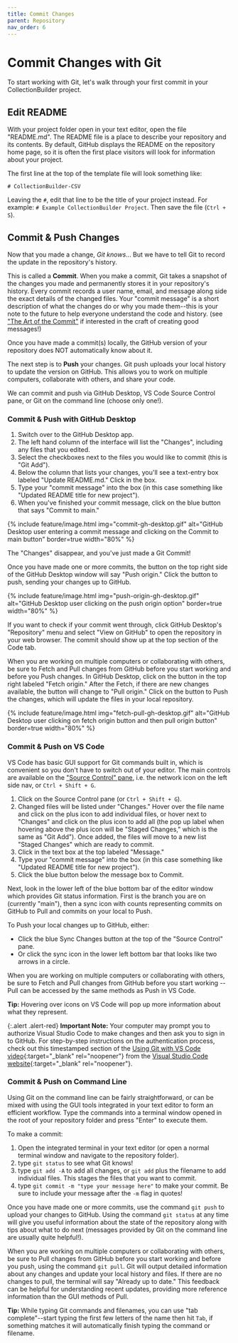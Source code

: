 ```yaml
---
title: Commit Changes
parent: Repository
nav_order: 6
---
```


# Commit Changes with Git

To start working with Git, let's walk through your first commit in your CollectionBuilder project.

## Edit README

With your project folder open in your text editor, open the file "README.md".
The README file is a place to describe your repository and its contents.
By default, GitHub displays the README on the repository home page, so it is often the first place visitors will look for information about your project.

The first line at the top of the template file will look something like:

```
# CollectionBuilder-CSV

```

Leaving the `#`, edit that line to be the title of your project instead.
For example: `# Example CollectionBuilder Project`.
Then save the file (`Ctrl + S`).

## Commit & Push Changes 

Now that you made a change, *Git knows*...
But we have to tell Git to record the update in the repository's history.

This is called a **Commit**.
When you make a commit, Git takes a snapshot of the changes you made and permanently stores it in your repository's history.
Every commit records a user name, email, and message along side the exact details of the changed files. 
Your "commit message" is a short description of what the changes do or why you made them--this is your note to the future to help everyone understand the code and history.
(see ["The Art of the Commit"](https://alistapart.com/article/the-art-of-the-commit/) if interested in the craft of creating good messages!)

Once you have made a commit(s) locally, the GitHub version of your repository does NOT automatically know about it.

The next step is to **Push** your changes.
Git push uploads your local history to update the version on GitHub.
This allows you to work on multiple computers, collaborate with others, and share your code.

We can commit and push via GitHub Desktop, VS Code Source Control pane, or Git on the command line (choose only one!).

### Commit & Push with GitHub Desktop

1. Switch over to the GitHub Desktop app.
2. The left hand column of the interface will list the "Changes", including any files that you edited. 
3. Select the checkboxes next to the files you would like to commit (this is "Git Add").
4. Below the column that lists your changes, you'll see a text-entry box labeled "Update README.md." Click in the box.
5. Type your "commit message" into the box (in this case something like "Updated README title for new project").
6. When you've finished your commit message, click on the blue button that says "Commit to main."

{% include feature/image.html img="commit-gh-desktop.gif" alt="GitHub Desktop user entering a commit message and clicking on the Commit to main button" border=true width="80%" %}

The "Changes" disappear, and you've just made a Git Commit!

Once you have made one or more commits, the button on the top right side of the GitHub Desktop window will say "Push origin."
Click the button to push, sending your changes up to GitHub.

{% include feature/image.html img="push-origin-gh-desktop.gif" alt="GitHub Desktop user clicking on the push origin option" border=true width="80%" %}

If you want to check if your commit went through, click GitHub Desktop's "Repository" menu and select "View on GitHub" to open the repository in your web browser. The commit should show up at the top section of the Code tab.

When you are working on multiple computers or collaborating with others, be sure to Fetch and Pull changes from GitHub before you start working and before you Push changes.
In GitHub Desktop, click on the button in the top right labeled "Fetch origin."
After the Fetch, if there are new changes available, the button will change to "Pull origin."
Click on the button to Push the changes, which will update the files in your local repository.

{% include feature/image.html img="fetch-pull-gh-desktop.gif" alt="GitHub Desktop user clicking on fetch origin button and then pull origin button" border=true width="80%" %}

### Commit & Push on VS Code

VS Code has basic GUI support for Git commands built in, which is convenient so you don't have to switch out of your editor.
The main controls are available on the ["Source Control" pane](https://code.visualstudio.com/docs/editor/versioncontrol), i.e. the network icon on the left side nav, or `Ctrl + Shift + G`.

1. Click on the Source Control pane (or `Ctrl + Shift + G`).
2. Changed files will be listed under "Changes." Hover over the file name and click on the plus icon to add individual files, or hover next to "Changes" and click on the plus icon to add all (the pop up label when hovering above the plus icon will be "Staged Changes," which is the same as "Git Add"). Once added, the files will move to a new list "Staged Changes" which are ready to commit.
3. Click in the text box at the top labeled "Message."
4. Type your "commit message" into the box (in this case something like "Updated README title for new project").
5. Click the blue button below the message box to Commit. 

Next, look in the lower left of the blue bottom bar of the editor window which provides Git status information. 
First is the branch you are on (currently "main"), then a sync icon with counts representing commits on GitHub to Pull and commits on your local to Push. 

To Push your local changes up to GitHub, either: 

- Click the blue Sync Changes button at the top of the "Source Control" pane.
- Or click the sync icon in the lower left bottom bar that looks like two arrows in a circle.

When you are working on multiple computers or collaborating with others, be sure to Fetch and Pull changes from GitHub before you start working -- Pull can be accessed by the same methods as Push in VS Code.

**Tip:** Hovering over icons on VS Code will pop up more information about what they represent.

{:.alert .alert-red}
**Important Note:** Your computer may prompt you to authorize Visual Studio Code to make changes and then ask you to sign in to GitHub. For step-by-step instructions on the authentication process, check out this timestamped section of the [Using Git with VS Code video](https://www.youtube.com/watch?v=i_23KUAEtUM&t=300s){:target="_blank" rel="noopener"} from the [Visual Studio Code website](https://code.visualstudio.com/docs/sourcecontrol/overview){:target="_blank" rel="noopener"}.

### Commit & Push on Command Line

Using Git on the command line can be fairly straightforward, or can be mixed with using the GUI tools integrated in your text editor to form an efficient workflow. 
Type the commands into a terminal window opened in the root of your repository folder and press "Enter" to execute them.

To make a commit: 

1. Open the integrated terminal in your text editor (or open a normal terminal window and navigate to the repository folder).
2. type `git status` to see what Git knows!
3. type `git add -A` to add all changes, or `git add` plus the filename to add individual files. This stages the files that you want to commit.
4. type `git commit -m "type your message here"` to make your commit. Be sure to include your message after the `-m` flag in quotes! 

Once you have made one or more commits, use the command `git push` to upload your changes to GitHub.
Using the command `git status` at any time will give you useful information about the state of the repository along with tips about what to do next (messages provided by Git on the command line are usually quite helpful!). 

When you are working on multiple computers or collaborating with others, be sure to Pull changes from GitHub before you start working and before you push, using the command `git pull`.
Git will output detailed information about any changes and update your local history and files. If there are no changes to pull, the terminal will say "Already up to date."
This feedback can be helpful for understanding recent updates, providing more reference information than the GUI methods of Pull.

**Tip:** While typing Git commands and filenames, you can use "tab complete"--start typing the first few letters of the name then hit `Tab`, if something matches it will automatically finish typing the command or filename.
